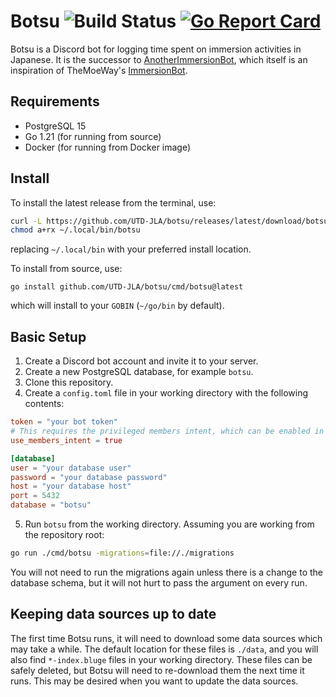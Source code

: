 # Botsu ![Build Status](https://github.com/UTD-JLA/botsu/actions/workflows/go.yml/badge.svg) [![Go Report Card](https://goreportcard.com/badge/github.com/UTD-JLA/botsu)](https://goreportcard.com/report/github.com/UTD-JLA/botsu)

Botsu is a Discord bot for logging time spent on immersion activities in Japanese.
It is the successor to [AnotherImmersionBot](https://github.com/UTD-JLA/another-immersion-bot),
which itself is an inspiration of TheMoeWay's [ImmersionBot](https://github.com/TheMoeWay/immersion-bot).

## Requirements

- PostgreSQL 15
- Go 1.21 (for running from source)
- Docker (for running from Docker image)

## Install
To install the latest release from the terminal, use:
```sh
curl -L https://github.com/UTD-JLA/botsu/releases/latest/download/botsu-linux-amd64 -o ~/.local/bin/botsu
chmod a+rx ~/.local/bin/botsu
```
replacing `~/.local/bin` with your preferred install location. 

To install from source, use:
```
go install github.com/UTD-JLA/botsu/cmd/botsu@latest
```
which will install to your `GOBIN` (`~/go/bin` by default).

## Basic Setup

1. Create a Discord bot account and invite it to your server.
2. Create a new PostgreSQL database, for example `botsu`.
3. Clone this repository.
4. Create a `config.toml` file in your working directory with the following contents:
```toml
token = "your bot token"
# This requires the privileged members intent, which can be enabled in the Discord developer portal.
use_members_intent = true

[database]
user = "your database user"
password = "your database password"
host = "your database host"
port = 5432
database = "botsu"
```
5. Run `botsu` from the working directory. Assuming you are working from the repository root:
```bash
go run ./cmd/botsu -migrations=file://./migrations
```

You will not need to run the migrations again unless there is a change to the database schema,
but it will not hurt to pass the argument on every run.

## Keeping data sources up to date
The first time Botsu runs, it will need to download some data sources which may take a while.
The default location for these files is `./data`, and you will also find `*-index.bluge` files in your
working directory. These files can be safely deleted, but Botsu will need to re-download them the next time it runs.
This may be desired when you want to update the data sources.
